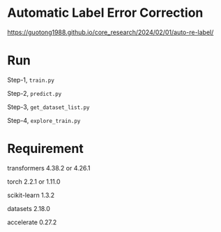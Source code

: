 # Automatic Label Error Correction
https://guotong1988.github.io/core_research/2024/02/01/auto-re-label/

# Run

Step-1, `train.py`

Step-2, `predict.py`

Step-3, `get_dataset_list.py`

Step-4, `explore_train.py`


# Requirement

transformers            4.38.2 or 4.26.1

torch                   2.2.1 or 1.11.0

scikit-learn            1.3.2

datasets                2.18.0

accelerate              0.27.2

